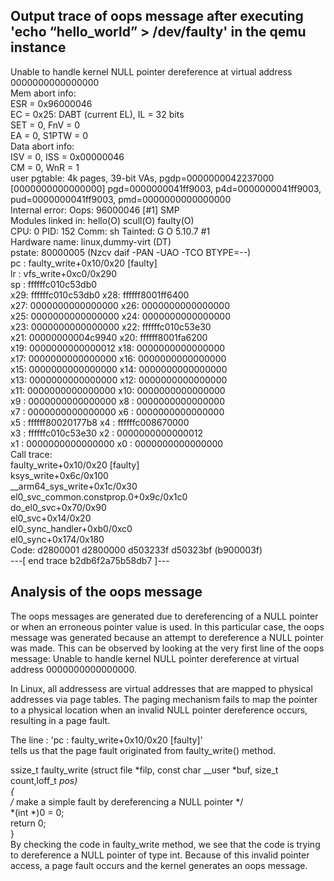 ## Output trace of oops message after executing 'echo “hello_world” > /dev/faulty' in the qemu instance  
  
Unable to handle kernel NULL pointer dereference at virtual address 0000000000000000  
Mem abort info:  
  ESR = 0x96000046  
  EC = 0x25: DABT (current EL), IL = 32 bits  
  SET = 0, FnV = 0  
  EA = 0, S1PTW = 0  
Data abort info:  
  ISV = 0, ISS = 0x00000046  
  CM = 0, WnR = 1  
user pgtable: 4k pages, 39-bit VAs, pgdp=0000000042237000  
[0000000000000000] pgd=0000000041ff9003, p4d=0000000041ff9003, pud=0000000041ff9003, pmd=0000000000000000  
Internal error: Oops: 96000046 [#1] SMP  
Modules linked in: hello(O) scull(O) faulty(O)  
CPU: 0 PID: 152 Comm: sh Tainted: G           O      5.10.7 #1  
Hardware name: linux,dummy-virt (DT)  
pstate: 80000005 (Nzcv daif -PAN -UAO -TCO BTYPE=--)  
pc : faulty_write+0x10/0x20 [faulty]  
lr : vfs_write+0xc0/0x290  
sp : ffffffc010c53db0  
x29: ffffffc010c53db0 x28: ffffff8001ff6400  
x27: 0000000000000000 x26: 0000000000000000  
x25: 0000000000000000 x24: 0000000000000000  
x23: 0000000000000000 x22: ffffffc010c53e30  
x21: 00000000004c9940 x20: ffffff8001fa6200  
x19: 0000000000000012 x18: 0000000000000000  
x17: 0000000000000000 x16: 0000000000000000  
x15: 0000000000000000 x14: 0000000000000000  
x13: 0000000000000000 x12: 0000000000000000  
x11: 0000000000000000 x10: 0000000000000000  
x9 : 0000000000000000 x8 : 0000000000000000  
x7 : 0000000000000000 x6 : 0000000000000000  
x5 : ffffff80020177b8 x4 : ffffffc008670000  
x3 : ffffffc010c53e30 x2 : 0000000000000012  
x1 : 0000000000000000 x0 : 0000000000000000  
Call trace:  
 faulty_write+0x10/0x20 [faulty]  
 ksys_write+0x6c/0x100  
 __arm64_sys_write+0x1c/0x30  
 el0_svc_common.constprop.0+0x9c/0x1c0  
 do_el0_svc+0x70/0x90  
 el0_svc+0x14/0x20  
 el0_sync_handler+0xb0/0xc0  
 el0_sync+0x174/0x180  
Code: d2800001 d2800000 d503233f d50323bf (b900003f)  
---[ end trace b2db6f2a75b58db7 ]---  

## Analysis of the oops message  
  
The oops messages are generated due to dereferencing of a NULL pointer or when an erroneous pointer value is used. In this particular case, the oops message was generated because an attempt to dereference a NULL pointer was made. This can be observed by looking at the very first line of the oops message: Unable to handle kernel NULL pointer dereference at virtual address 0000000000000000.  
  
In Linux, all addressess are virtual addresses that are mapped to physical addresses via page tables. The paging mechanism fails to map the pointer to a physical location when an invalid NULL pointer dereference occurs, resulting in a page fault.  
  
The line : 'pc : faulty_write+0x10/0x20 [faulty]'  
tells us that the page fault originated from faulty_write() method.  

ssize_t faulty_write (struct file *filp, const char __user *buf, size_t count,loff_t *pos)  
{  
	/* make a simple fault by dereferencing a NULL pointer */  
	*(int *)0 = 0;  
	return 0;  
}  
By checking the code in faulty_write method, we see that the code is trying to dereference a NULL pointer of type int. Because of this invalid pointer access, a page fault occurs and the kernel generates an oops message.  

